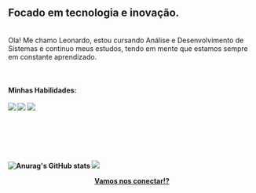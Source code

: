 ## Focado em tecnologia e inovação.
<br>
Ola! Me chamo Leonardo, estou cursando Análise e Desenvolvimento de Sistemas e continuo meus estudos, tendo em mente que estamos sempre em constante aprendizado.
<br>
<br>
<br>
<br>
<strong>Minhas Habilidades:</strong>
<br>
<br>
<strong>
  <img src="https://img.shields.io/badge/HTML5-E34F26?style=for-the-badge&logo=html5&logoColor=white">
  <img src="https://img.shields.io/badge/CSS3-1572B6?style=for-the-badge&logo=css3&logoColor=white">
  <img src="https://img.shields.io/badge/JavaScript-F7DF1E?style=for-the-badge&logo=javascript&logoColor=black">
  <br>
  <br>
  <br>
  <br>
  <br>
  <br>

![Anurag's GitHub stats](https://github-readme-stats.vercel.app/api?username=leonardoferreiramiranda&show_icons=true&theme=dark)
<img src="https://github-readme-stats.vercel.app/api/top-langs/?username=leonardoferreiramiranda&layout=compact&langs_count=16&theme=dark"/>

<div align="center">
 <a href="https://www.linkedin.com/in/leonardo-ferreira-91a731240/" target="_blank"><strong>Vamos nos conectar!?</strong>
